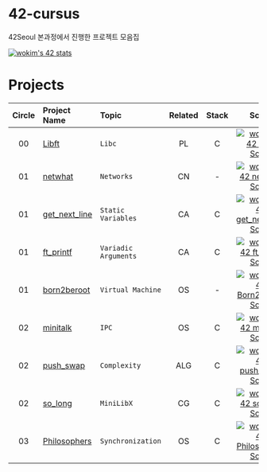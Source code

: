 # 42-cursus 
42Seoul 본과정에서 진행한 프로젝트 모음집 

[![wokim's 42 stats](https://badge42.vercel.app/api/v2/cl1t3vx8q002509mdnqcsm6lg/stats?cursusId=21&coalitionId=87)](https://github.com/JaeSeoKim/badge42)

# Projects

| Circle | Project Name |   Topic   | Related | Stack | Score |
| :----: | :----------- | :-------------| :---: | :---: | :---: |
| 00     | [Libft](https://github.com/kim-wonjin/42-cursus/tree/main/00-Libft) | `Libc` | PL | C | [![wokim's 42 Libft Score](https://badge42.vercel.app/api/v2/cl1t3vx8q002509mdnqcsm6lg/project/2167442)](https://github.com/JaeSeoKim/badge42) |
| 01     | [netwhat](https://github.com/kim-wonjin/42-cursus) | `Networks` |   CN   | - | [![wokim's 42 netwhat Score](https://badge42.vercel.app/api/v2/cl1t3vx8q002509mdnqcsm6lg/project/2177617)](https://github.com/JaeSeoKim/badge42) |
| 01     | [get_next_line](https://github.com/kim-wonjin/42-cursus/tree/main/01-get_next_line) | `Static Variables` | CA | C | [![wokim's 42 get_next_line Score](https://badge42.vercel.app/api/v2/cl1t3vx8q002509mdnqcsm6lg/project/2177618)](https://github.com/JaeSeoKim/badge42) |
| 01     | [ft_printf](https://github.com/kim-wonjin/42-cursus/tree/main/01-ft_printf) | `Variadic Arguments` | CA | C | [![wokim's 42 ft_printf Score](https://badge42.vercel.app/api/v2/cl1t3vx8q002509mdnqcsm6lg/project/2216342)](https://github.com/JaeSeoKim/badge42) |
| 01     | [born2beroot](https://github.com/kim-wonjin/42-cursus/tree/main/01-born2beroot) | `Virtual Machine` | OS | - | [![wokim's 42 Born2beroot Score](https://badge42.vercel.app/api/v2/cl1t3vx8q002509mdnqcsm6lg/project/2533877)](https://github.com/JaeSeoKim/badge42) |
| 02     | [minitalk](https://github.com/kim-wonjin/42-cursus/tree/main/02-minitalk) | `IPC` | OS | C | [![wokim's 42 minitalk Score](https://badge42.vercel.app/api/v2/cl1t3vx8q002509mdnqcsm6lg/project/2412843)](https://github.com/JaeSeoKim/badge42) |
| 02     | [push_swap](https://github.com/kim-wonjin/42-cursus/tree/main/02-push_swap) | `Complexity` | ALG | C | [![wokim's 42 push_swap Score](https://badge42.vercel.app/api/v2/cl1t3vx8q002509mdnqcsm6lg/project/2334083)](https://github.com/JaeSeoKim/badge42) |
| 02     | [so_long](https://github.com/kim-wonjin/42-cursus/tree/main/02-so_long) | `MiniLibX` | CG | C | [![wokim's 42 so_long Score](https://badge42.vercel.app/api/v2/cl1t3vx8q002509mdnqcsm6lg/project/2546389)](https://github.com/JaeSeoKim/badge42) |
| 03     | [Philosophers](https://github.com/kim-wonjin/42-cursus/tree/main/03-Philosophers) | `Synchronization` | OS | C | [![wokim's 42 Philosophers Score](https://badge42.vercel.app/api/v2/cl1t3vx8q002509mdnqcsm6lg/project/2561647)](https://github.com/JaeSeoKim/badge42) |

